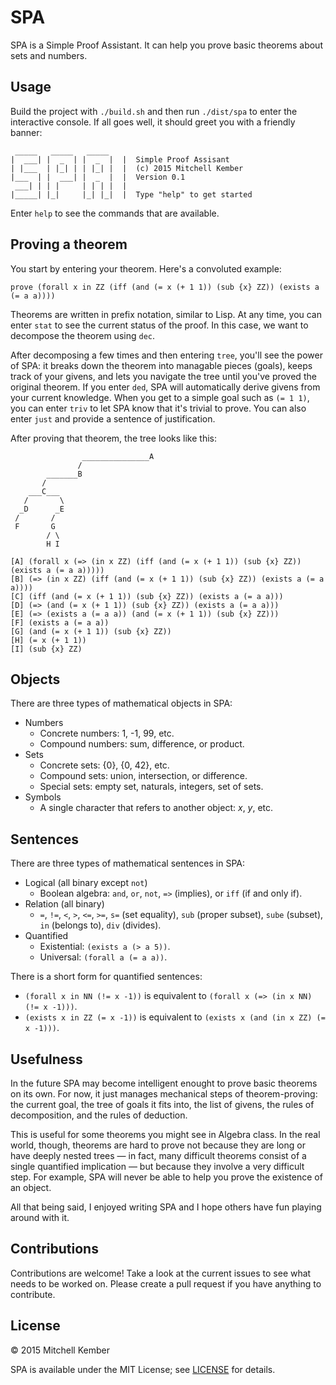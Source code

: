 # SPA

SPA is a Simple Proof Assistant. It can help you prove basic theorems about sets and numbers.

## Usage

Build the project with `./build.sh` and then run `./dist/spa` to enter the interactive console. If all goes well, it should greet you with a friendly banner:

```
 _____   _____   _____
|  ___| |  _  | |  _  |  |  Simple Proof Assisant
| |___  | |_| | | |_| |  |  (c) 2015 Mitchell Kember
|___  | |  ___| |  _  |  |  Version 0.1
 ___| | | |     | | | |  |
|_____| |_|     |_| |_|  |  Type "help" to get started
```

Enter `help` to see the commands that are available.

## Proving a theorem

You start by entering your theorem. Here's a convoluted example:

```
prove (forall x in ZZ (iff (and (= x (+ 1 1)) (sub {x} ZZ)) (exists a (= a a))))
```

Theorems are written in prefix notation, similar to Lisp. At any time, you can enter `stat` to see the current status of the proof. In this case, we want to decompose the theorem using `dec`.

After decomposing a few times and then entering `tree`, you'll see the power of SPA: it breaks down the theorem into managable pieces (goals), keeps track of your givens, and lets you navigate the tree until you've proved the original theorem. If you enter `ded`, SPA will automatically derive givens from your current knowledge. When you get to a simple goal such as `(= 1 1)`, you can enter `triv` to let SPA know that it's trivial to prove. You can also enter `just` and provide a sentence of justification.

After proving that theorem, the tree looks like this:

```
                _______________A                               
               /                                               
        _______B                                               
       /                                                       
    ___C___                                                    
   /       \                                                   
  _D      _E                                                   
 /       /                                                     
 F       G                                                     
        / \                                                    
        H I                                                    

[A] (forall x (=> (in x ZZ) (iff (and (= x (+ 1 1)) (sub {x} ZZ)) (exists a (= a a)))))
[B] (=> (in x ZZ) (iff (and (= x (+ 1 1)) (sub {x} ZZ)) (exists a (= a a))))
[C] (iff (and (= x (+ 1 1)) (sub {x} ZZ)) (exists a (= a a)))
[D] (=> (and (= x (+ 1 1)) (sub {x} ZZ)) (exists a (= a a)))
[E] (=> (exists a (= a a)) (and (= x (+ 1 1)) (sub {x} ZZ)))
[F] (exists a (= a a))
[G] (and (= x (+ 1 1)) (sub {x} ZZ))
[H] (= x (+ 1 1))
[I] (sub {x} ZZ)
```

## Objects

There are three types of mathematical objects in SPA:

- Numbers
    - Concrete numbers: 1, -1, 99, etc.
    - Compound numbers: sum, difference, or product.
- Sets
    - Concrete sets: {0}, {0, 42}, etc.
    - Compound sets: union, intersection, or difference.
    - Special sets: empty set, naturals, integers, set of sets.
- Symbols
    - A single character that refers to another object: _x_, _y_, etc.

## Sentences

There are three types of mathematical sentences in SPA:

- Logical (all binary except `not`)
    - Boolean algebra: `and`, `or`, `not`, `=>` (implies), or `iff` (if and only if).
- Relation (all binary)
    - `=`, `!=`, `<`, `>`, `<=`, `>=`, `s=` (set equality), `sub` (proper subset), `sube` (subset), `in` (belongs to), `div` (divides).
- Quantified
    - Existential: `(exists a (> a 5))`.
    - Universal: `(forall a (= a a))`.

There is a short form for quantified sentences:

- `(forall x in NN (!= x -1))` is equivalent to `(forall x (=> (in x NN) (!= x -1)))`.
- `(exists x in ZZ (= x -1))` is equivalent to `(exists x (and (in x ZZ) (= x -1)))`.

## Usefulness

In the future SPA may become intelligent enought to prove basic theorems on its own. For now, it just manages mechanical steps of theorem-proving: the current goal, the tree of goals it fits into, the list of givens, the rules of decomposition, and the rules of deduction.

This is useful for some theorems you might see in Algebra class. In the real world, though, theorems are hard to prove not because they are long or have deeply nested trees — in fact, many difficult theorems consist of a single quantified implication — but because they involve a very difficult step. For example, SPA will never be able to help you prove the existence of an object.

All that being said, I enjoyed writing SPA and I hope others have fun playing around with it.

## Contributions

Contributions are welcome! Take a look at the current issues to see what needs to be worked on. Please create a pull request if you have anything to contribute.

## License

© 2015 Mitchell Kember

SPA is available under the MIT License; see [LICENSE](LICENSE.md) for details.
